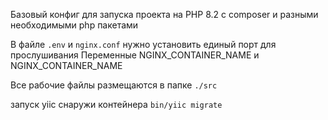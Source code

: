 Базовый конфиг для запуска проекта на PHP 8.2 c composer и разными необходимыми php пакетами

В файле `.env` и `nginx.conf` нужно установить единый порт для прослушивания
Переменные NGINX_CONTAINER_NAME и NGINX_CONTAINER_NAME

Все рабочие файлы размещаются в папке `./src`

запуск yiic снаружи контейнера `bin/yiic migrate`
